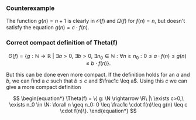  
### Counterexample

The function $g(n) = n+1$ is clearly in $\mathcal{O}(f)$ and $\Omega(f)$ for $f(n) = n$, but doesn't satisfy the equation $g(n)=c \cdot f(n)$.


### Correct compact definition of Theta(f)


$$
\begin{equation*}
\Theta(f) = \{  g: \mathbb{N} \rightarrow \mathbb{R}\ |\ \exists a>0,\ \exists b>0,\ \exists n_0 \in \mathbb{N}: \forall n \geq n_0: 0 \leq a \cdot f(n) \leq g(n) \leq b \cdot f(n)\}.
\end{equation*}
$$
  
But this can be done even more compact.
If the definition holds for an $a$ and $b$, we can find a $c$ such that $b\leq c$ and $\frac1c \leq a$. Using this $c$ we can give a more compact definition

$$
\begin{equation*}
\Theta(f) = \{  g: \N \rightarrow \R\ |\ \exists c>0,\ \exists n_0 \in \N: \forall n \geq n_0: 0 \leq \frac1c \cdot f(n)\leq g(n) \leq c \cdot f(n)\}.
\end{equation*}
$$
